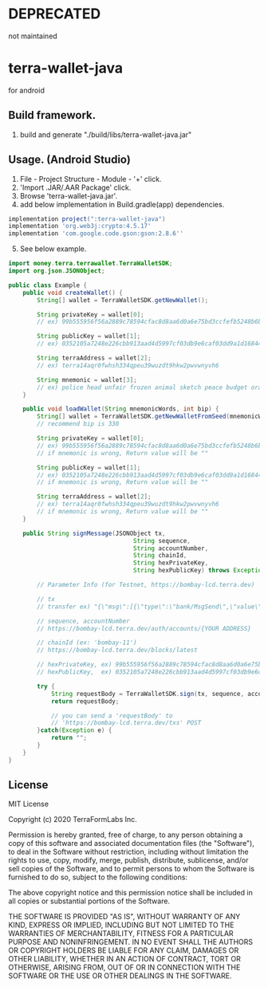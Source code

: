 # DEPRECATED
not maintained

# terra-wallet-java
for android

## Build framework.
1. build and generate "./build/libs/terra-wallet-java.jar"

## Usage. (Android Studio)
1. File - Project Structure - Module - '+' click.
2. 'Import .JAR/.AAR Package' click.
3. Browse 'terra-wallet-java.jar'.
4. add below implementation in Build.gradle(app) dependencies.

~~~gradle
implementation project(":terra-wallet-java")
implementation 'org.web3j:crypto:4.5.17'
implementation 'com.google.code.gson:gson:2.8.6''
~~~

5. See below example.

~~~java
import money.terra.terrawallet.TerraWalletSDK;
import org.json.JSONObject;

public class Example {
    public void createWallet() {
        String[] wallet = TerraWalletSDK.getNewWallet();

        String privateKey = wallet[0];
        // ex) 99b555956f56a2889c78594cfac8d8aa6d0a6e75bd3ccfefb5248b6b83d8096c, 32bytes

        String publicKey = wallet[1];
        // ex) 0352105a7248e226cbb913aad4d5997cf03db9e6caf03dd9a1d168442325d4ff1f, 33bytes

        String terraAddress = wallet[2];
        // ex) terra14aqr0fwhsh334qpeu39wuzdt9hkw2pwvwnyvh6

        String mnemonic = wallet[3];
        // ex) police head unfair frozen animal sketch peace budget orange foot fault quantum caution make reject fruit minimum east stuff leisure seminar ocean credit ridge, 24 words
    }

    public void loadWallet(String mnemonicWords, int bip) {
        String[] wallet = TerraWalletSDK.getNewWalletFromSeed(mnemonicWords, bip);
        // recommend bip is 330

        String privateKey = wallet[0];
        // ex) 99b555956f56a2889c78594cfac8d8aa6d0a6e75bd3ccfefb5248b6b83d8096c, 32bytes
        // if mnemonic is wrong, Return value will be ""

        String publicKey = wallet[1];
        // ex) 0352105a7248e226cbb913aad4d5997cf03db9e6caf03dd9a1d168442325d4ff1f, 33bytes
        // if mnemonic is wrong, Return value will be ""

        String terraAddress = wallet[2];
        // ex) terra14aqr0fwhsh334qpeu39wuzdt9hkw2pwvwnyvh6
        // if mnemonic is wrong, Return value will be ""
    }

    public String signMessage(JSONObject tx,
                                   String sequence,
                                   String accountNumber,
                                   String chainId,
                                   String hexPrivateKey,
                                   String hexPublicKey) throws Exception {

        // Parameter Info (for Testnet, https://bombay-lcd.terra.dev)

        // tx
        // transfer ex) "{\"msg\":[{\"type\":\"bank/MsgSend\",\"value\":{\"from_address\":\"terra14aqr0fwhsh334qpeu39wuzdt9hkw2pwvwnyvh6\",\"to_address\":\"terra1y56xnxa2aaxtuc3rpntgxx0qchyzy2wp7dqgy3\",\"amount\":[{\"denom\":\"uluna\",\"amount\":\"50\"}]}}],\"fee\":{\"amount\":[{\"denom\":\"uluna\",\"amount\":\"50\"}],\"gas\":\"200000\"},\"signatures\":null,\"memo\":\"memo\"}"

        // sequence, accountNumber
        // https://bombay-lcd.terra.dev/auth/accounts/{YOUR ADDRESS}

        // chainId (ex: 'bombay-11')
        // https://bombay-lcd.terra.dev/blocks/latest

        // hexPrivateKey, ex) 99b555956f56a2889c78594cfac8d8aa6d0a6e75bd3ccfefb5248b6b83d8096c
        // hexPublicKey,  ex) 0352105a7248e226cbb913aad4d5997cf03db9e6caf03dd9a1d168442325d4ff1f

        try {
            String requestBody = TerraWalletSDK.sign(tx, sequence, accountNumber, chainId, hexPrivateKey, hexPublicKey).toString();
            return requestBody;

            // you can send a 'requestBody' to
            // 'https://bombay-lcd.terra.dev/txs' POST
        }catch(Exception e) {
            return "";
        }
    }
}

~~~

## License

MIT License

Copyright (c) 2020 TerraFormLabs Inc.

Permission is hereby granted, free of charge, to any person obtaining a copy
of this software and associated documentation files (the "Software"), to deal
in the Software without restriction, including without limitation the rights
to use, copy, modify, merge, publish, distribute, sublicense, and/or sell
copies of the Software, and to permit persons to whom the Software is
furnished to do so, subject to the following conditions:

The above copyright notice and this permission notice shall be included in all
copies or substantial portions of the Software.

THE SOFTWARE IS PROVIDED "AS IS", WITHOUT WARRANTY OF ANY KIND, EXPRESS OR
IMPLIED, INCLUDING BUT NOT LIMITED TO THE WARRANTIES OF MERCHANTABILITY,
FITNESS FOR A PARTICULAR PURPOSE AND NONINFRINGEMENT. IN NO EVENT SHALL THE
AUTHORS OR COPYRIGHT HOLDERS BE LIABLE FOR ANY CLAIM, DAMAGES OR OTHER
LIABILITY, WHETHER IN AN ACTION OF CONTRACT, TORT OR OTHERWISE, ARISING FROM,
OUT OF OR IN CONNECTION WITH THE SOFTWARE OR THE USE OR OTHER DEALINGS IN THE
SOFTWARE.

